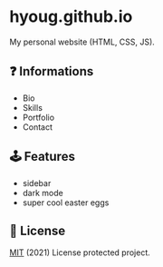 # hyoug.github.io
My personal website (HTML, CSS, JS).

## ❓ Informations
* Bio
* Skills
* Portfolio
* Contact

## 🕹️ Features
* sidebar
* dark mode
* super cool easter eggs

## 📜 License
[MIT](https://choosealicense.com/licenses/mit/) (2021) License protected project.
